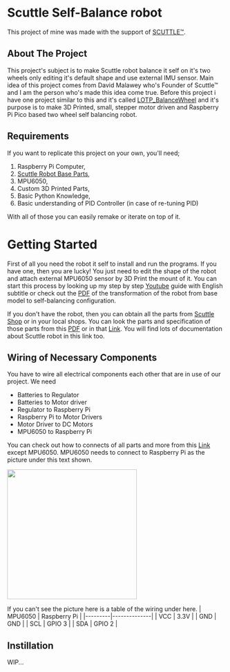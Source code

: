 # Scuttle Self-Balance robot
This project of mine was made with the support of [SCUTTLE™](https://www.scuttlerobot.org/). 

## About The Project
This project's subject is to make Scuttle robot balance it self on it's two wheels only editing it's default shape and use external IMU sensor. Main idea of this project comes from David Malawey who's Founder of Scuttle™ and I am the person who's made this idea come true. Before this project i have one project similar to this and it's called [LOTP_BalanceWheel](https://github.com/SMDHuman/BalanceWheel) and it's purpose is to make 3D Printed, small, stepper motor driven and Raspberry Pi Pico based two wheel self balancing robot.

## Requirements 
If you want to replicate this project on your own, you'll need;
1. Raspberry Pi Computer,
2. [Scuttle Robot Base Parts](https://github.com/SMDHuman/ScuttleBalancingRobot/blob/main/docs/Item%20Links%2020230606.pdf),
3. MPU6050,
4. Custom 3D Printed Parts,
5. Basic Python Knowledge,
6. Basic understanding of PID Controller (in case of re-tuning PID)

With all of those you can easily remake or iterate on top of it. 

# Getting Started
First of all you need the robot it self to install and run the programs. If you have one, then you are lucky! You just need to edit the shape of the robot and attach external MPU6050 sensor by 3D Print the mount of it. You can start this process by looking up my step by step [Youtube](https://youtu.be/XI1HBQYeNek) guide with English subtitle or check out the [PDF](https://github.com/SMDHuman/ScuttleBalancingRobot/blob/main/docs/Self%20Balanced%20Robot%20Transformation.pdf) of the transformation of the robot from base model to self-balancing configuration.

If you don't have the robot, then you can obtain all the parts from [Scuttle Shop](https://www.scuttlerobot.org/shop/) or in your local shops. You can look the parts and specification of those parts from this [PDF](https://github.com/SMDHuman/ScuttleBalancingRobot/blob/main/docs/Item%20Links%2020230606.pdf) or in that [Link](https://www.scuttlerobot.org/resources/). You will find lots of documentation about Scuttle robot in this link too.

## Wiring of Necessary Components
You have to wire all electrical components each other that are in use of our project. We need 
* Batteries to Regulator
* Batteries to Motor driver
* Regulator to Raspberry Pi
* Raspberry Pi to Motor Drivers
* Motor Driver to DC Motors
* MPU6050 to Raspberry Pi

You can check out how to connects of all parts and more from this [Link](https://www.scuttlerobot.org/resource/guide/wiring-guide/) except MPU6050. MPU6050 needs to connect to Raspberry Pi as the picture under this text shown.

<img src="https://github.com/SMDHuman/ScuttleBalancingRobot/blob/main/images/Raspbery%20Pi%20to%20MPU6050.jpeg"  width="300">

If you can't see the picture here is a table of the wiring under here.
| MPU6050 | Raspberry Pi |
|---------|--------------|
| VCC     | 3.3V         |
| GND     | GND          |
| SCL     | GPIO 3       |
| SDA     | GPIO 2       |

## Instillation 
WIP...
